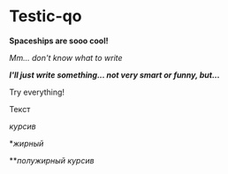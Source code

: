 # Testic-qo


**Spaceships are sooo cool!**


*Mm... don't know what to write*


***I'll just write something... not very smart or funny, but...***


Try everything!


Текст

*курсив*

**жирный*

***полужирный курсив*
